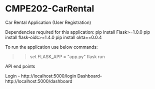 # CMPE202-CarRental
Car Rental Application (User Registration)

Dependencies required for this application:
pip install Flask>=1.0.0
pip install flask-oidc>=1.4.0
pip install okta==0.0.4

To run the application use below commands:
>> set FLASK_APP = "app.py"
>> flask run

API end points

Login - http://localhost:5000/login
Dashboard-  http://localhost:5000/dashboard
